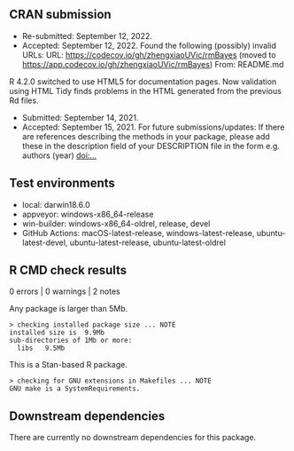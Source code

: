 ## CRAN submission

* Re-submitted: September 12, 2022.
* Accepted: September 12, 2022.
Found the following (possibly) invalid URLs:
  URL: https://codecov.io/gh/zhengxiaoUVic/rmBayes (moved to https://app.codecov.io/gh/zhengxiaoUVic/rmBayes)
    From: README.md

R 4.2.0 switched to use HTML5 for documentation pages. Now validation using HTML Tidy finds problems in the HTML generated from the previous Rd files. 

* Submitted: September 14, 2021.
* Accepted: September 15, 2021.
For future submissions/updates: If there are references describing the methods in your package, please add these in the description field of your DESCRIPTION file in the form e.g. authors (year) <doi:...>

## Test environments

* local: darwin18.6.0
* appveyor: windows-x86_64-release
* win-builder: windows-x86_64-oldrel, release, devel
* GitHub Actions: macOS-latest-release, windows-latest-release, ubuntu-latest-devel, ubuntu-latest-release, ubuntu-latest-oldrel 

## R CMD check results
0 errors | 0 warnings | 2 notes

Any package is larger than 5Mb.
```
> checking installed package size ... NOTE
installed size is  9.9Mb
sub-directories of 1Mb or more:
  libs   9.5Mb
```

This is a Stan-based R package.
```
> checking for GNU extensions in Makefiles ... NOTE
GNU make is a SystemRequirements.
```

## Downstream dependencies

There are currently no downstream dependencies for this package.
